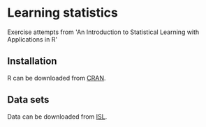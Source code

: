 # Learning statistics

Exercise attempts from 'An Introduction to Statistical Learning with Applications in R'

## Installation

R can be downloaded from [CRAN](https://cran.r-project.org/).

## Data sets

Data can be downloaded from [ISL](http://www-bcf.usc.edu/~gareth/ISL/data.html).